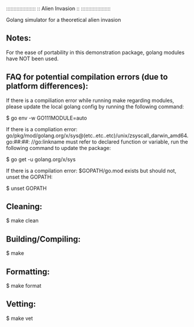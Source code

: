 ::::::::::::::::::::
:: Alien Invasion ::
::::::::::::::::::::

Golang simulator for a theoretical alien invasion

Notes:
------
For the ease of portability in this demonstration package, golang modules have NOT been used.

FAQ for potential compilation errors (due to platform differences):
-------------------------------------------------------------------
If there is a compiliation error while running make regarding modules, please update the local golang
config by running the following command:

$ go env -w GO111MODULE=auto

If there is a compliation error: go/pkg/mod/golang.org/x/sys@(etc..etc..etc)/unix/zsyscall_darwin_amd64.go:##:##: //go:linkname must refer to declared function or variable, run the following command to update the package:

$ go get -u golang.org/x/sys

If there is a compilation error: $GOPATH/go.mod exists but should not, unset the GOPATH:

$ unset GOPATH


Cleaning:
---------
$ make clean

Building/Compiling:
-------------------
$ make

Formatting:
-----------
$ make format

Vetting:
--------
$ make vet


